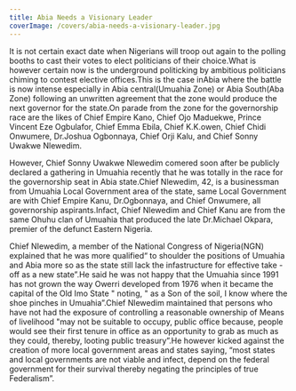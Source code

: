 ```yaml
---
title: Abia Needs a Visionary Leader
coverImage: /covers/abia-needs-a-visionary-leader.jpg
---
```


It is not certain exact date when Nigerians will troop out again to
the polling booths to cast their votes to elect politicians of their
choice.What is however certain now is the underground politicking by
ambitious politicians chiming to contest elective offices.This is the
case inAbia where the battle is now intense especially in Abia
central(Umuahia Zone) or Abia South(Aba Zone) following an unwritten
agreement that the zone would produce the next governor for the
state.On parade from the zone for the governorship race are the likes
of Chief Empire Kano, Chief Ojo Maduekwe, Prince Vincent Eze
Ogbulafor, Chief Emma Ebila, Chief K.K.owen, Chief Chidi Onwumere,
Dr.Joshua Ogbonnaya, Chief Orji Kalu, and Chief Sonny Uwakwe Nlewedim.

However, Chief Sonny Uwakwe Nlewedim comered soon after be publicly
declared a gathering in Umuahia recently that he was totally in the
race for the governorship seat in Abia state.Chief Nlewedim, 42, is
a businessman from Umuahia Local Government area of the state, same
Local Government are with Chief Empire Kanu, Dr.Ogbonnaya, and Chief
Onwumere, all governorship aspirants.Infact, Chief Nlewedim and
Chief Kanu are from the same Ohuhu clan of Umuahia that produced the
late Dr.Michael Okpara, premier of the defunct Eastern Nigeria.

Chief NIewedim, a member of the National Congress of Nigeria(NGN)
explained that he was more qualified“ to shoulder the positions of
Umuahia and Abia more so as the state still lack the infastructure
for effective take - off as a new state”.He said he was not happy
that the Umuahia since 1991 has not grown the way Owerri developed
from 1976 when it became the capital of the Old Imo State " noting,
" as a Son of the soil, I know where the shoe pinches in
Umuahia”.Chief Nlewedim maintained that persons who have not had the
exposure of controlling a reasonable ownership of Means of
livelihood "may not be suitable to occupy, public office because,
people would see their first tenure in office as an opportunity to
grab as much as they could, thereby, looting public treasury”.He
however kicked against the creation of more local government areas
and states saying, “most states and local governments are not viable
and infect, depend on the federal government for their survival
thereby negating the principles of true Federalism”.
